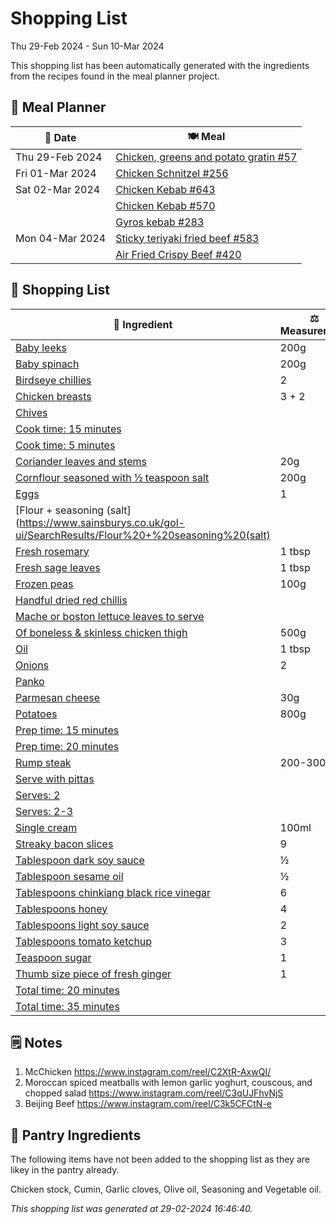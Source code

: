 # Shopping List

Thu 29-Feb 2024 - Sun 10-Mar 2024

This shopping list has been automatically generated with the ingredients from the recipes found in the meal planner project.

## 📅 Meal Planner

|📅 Date| 🍽️ Meal|
|----|----|
|Thu 29-Feb 2024|[Chicken, greens and potato gratin #57](https://github.com/jcallaghan/The-Cookbook/issues/57)|
|Fri 01-Mar 2024|[Chicken Schnitzel  #256](https://github.com/jcallaghan/The-Cookbook/issues/256)|
|Sat 02-Mar 2024|[Chicken Kebab #643](https://github.com/jcallaghan/The-Cookbook/issues/643)|
||[Chicken Kebab #570](https://github.com/jcallaghan/The-Cookbook/issues/570)|
||[Gyros kebab #283](https://github.com/jcallaghan/The-Cookbook/issues/283)|
|Mon 04-Mar 2024|[Sticky teriyaki fried beef #583](https://github.com/jcallaghan/The-Cookbook/issues/583)|
||[Air Fried Crispy Beef #420](https://github.com/jcallaghan/The-Cookbook/issues/420)|

## 🛒 Shopping List

| 🍌 Ingredient| ⚖️ Measurement|
|----------|-----------|
|[Baby leeks](https://www.sainsburys.co.uk/gol-ui/SearchResults/Baby%20leeks)|200g|
|[Baby spinach](https://www.sainsburys.co.uk/gol-ui/SearchResults/Baby%20spinach)|200g|
|[Birdseye chillies](https://www.sainsburys.co.uk/gol-ui/SearchResults/Birdseye%20chillies)|2|
|[Chicken breasts](https://www.sainsburys.co.uk/gol-ui/SearchResults/Chicken%20breasts)|3 + 2|
|[Chives](https://www.sainsburys.co.uk/gol-ui/SearchResults/Chives)||
|[Cook time: 15 minutes](https://www.sainsburys.co.uk/gol-ui/SearchResults/Cook%20time:%2015%20minutes)||
|[Cook time: 5 minutes](https://www.sainsburys.co.uk/gol-ui/SearchResults/Cook%20time:%205%20minutes)||
|[Coriander leaves and stems](https://www.sainsburys.co.uk/gol-ui/SearchResults/Coriander%20leaves%20and%20stems)|20g|
|[Cornflour seasoned with ½ teaspoon salt](https://www.sainsburys.co.uk/gol-ui/SearchResults/Cornflour%20seasoned%20with%20½%20teaspoon%20salt)|200g|
|[Eggs](https://www.sainsburys.co.uk/gol-ui/SearchResults/Eggs)|1|
|[Flour + seasoning (salt](https://www.sainsburys.co.uk/gol-ui/SearchResults/Flour%20+%20seasoning%20(salt)||
|[Fresh rosemary](https://www.sainsburys.co.uk/gol-ui/SearchResults/Fresh%20rosemary)|1 tbsp|
|[Fresh sage leaves](https://www.sainsburys.co.uk/gol-ui/SearchResults/Fresh%20sage%20leaves)|1 tbsp|
|[Frozen peas](https://www.sainsburys.co.uk/gol-ui/SearchResults/Frozen%20peas)|100g|
|[Handful dried red chillis](https://www.sainsburys.co.uk/gol-ui/SearchResults/Handful%20dried%20red%20chillis)||
|[Mache or boston lettuce leaves to serve](https://www.sainsburys.co.uk/gol-ui/SearchResults/Mache%20or%20boston%20lettuce%20leaves%20to%20serve)||
|[Of boneless & skinless chicken thigh](https://www.sainsburys.co.uk/gol-ui/SearchResults/Of%20boneless%20&%20skinless%20chicken%20thigh)|500g|
|[Oil](https://www.sainsburys.co.uk/gol-ui/SearchResults/Oil)|1 tbsp|
|[Onions](https://www.sainsburys.co.uk/gol-ui/SearchResults/Onions)|2|
|[Panko](https://www.sainsburys.co.uk/gol-ui/SearchResults/Panko)||
|[Parmesan cheese](https://www.sainsburys.co.uk/gol-ui/SearchResults/Parmesan%20cheese)|30g|
|[Potatoes](https://www.sainsburys.co.uk/gol-ui/SearchResults/Potatoes)|800g|
|[Prep time: 15 minutes](https://www.sainsburys.co.uk/gol-ui/SearchResults/Prep%20time:%2015%20minutes)||
|[Prep time: 20 minutes](https://www.sainsburys.co.uk/gol-ui/SearchResults/Prep%20time:%2020%20minutes)||
|[Rump steak](https://www.sainsburys.co.uk/gol-ui/SearchResults/Rump%20steak)|200-300g|
|[Serve with pittas](https://www.sainsburys.co.uk/gol-ui/SearchResults/Serve%20with%20pittas)||
|[Serves: 2](https://www.sainsburys.co.uk/gol-ui/SearchResults/Serves:%202)||
|[Serves: 2-3](https://www.sainsburys.co.uk/gol-ui/SearchResults/Serves:%202-3)||
|[Single cream](https://www.sainsburys.co.uk/gol-ui/SearchResults/Single%20cream)|100ml|
|[Streaky bacon slices](https://www.sainsburys.co.uk/gol-ui/SearchResults/Streaky%20bacon%20slices)|9|
|[Tablespoon dark soy sauce](https://www.sainsburys.co.uk/gol-ui/SearchResults/Tablespoon%20dark%20soy%20sauce)|½|
|[Tablespoon sesame oil](https://www.sainsburys.co.uk/gol-ui/SearchResults/Tablespoon%20sesame%20oil)|½|
|[Tablespoons chinkiang black rice vinegar](https://www.sainsburys.co.uk/gol-ui/SearchResults/Tablespoons%20chinkiang%20black%20rice%20vinegar)|6|
|[Tablespoons honey](https://www.sainsburys.co.uk/gol-ui/SearchResults/Tablespoons%20honey)|4|
|[Tablespoons light soy sauce](https://www.sainsburys.co.uk/gol-ui/SearchResults/Tablespoons%20light%20soy%20sauce)|2|
|[Tablespoons tomato ketchup](https://www.sainsburys.co.uk/gol-ui/SearchResults/Tablespoons%20tomato%20ketchup)|3|
|[Teaspoon sugar](https://www.sainsburys.co.uk/gol-ui/SearchResults/Teaspoon%20sugar)|1|
|[Thumb size piece of fresh ginger](https://www.sainsburys.co.uk/gol-ui/SearchResults/Thumb%20size%20piece%20of%20fresh%20ginger)|1|
|[Total time: 20 minutes](https://www.sainsburys.co.uk/gol-ui/SearchResults/Total%20time:%2020%20minutes)||
|[Total time: 35 minutes](https://www.sainsburys.co.uk/gol-ui/SearchResults/Total%20time:%2035%20minutes)||

## 🗒️ Notes

1. McChicken https://www.instagram.com/reel/C2XtR-AxwQI/
1. Moroccan spiced meatballs with lemon garlic yoghurt, couscous, and chopped salad https://www.instagram.com/reel/C3qUJFhvNjS
1. Beijing Beef 
https://www.instagram.com/reel/C3k5CFCtN-e

## 🏪 Pantry Ingredients

The following items have not been added to the shopping list as they are likey in the pantry already.

Chicken stock, Cumin, Garlic cloves, Olive oil, Seasoning and Vegetable oil.


_This shopping list was generated at 29-02-2024 16:46:40._